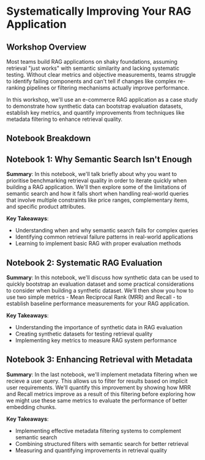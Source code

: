 # Systematically Improving Your RAG Application

## Workshop Overview

Most teams build RAG applications on shaky foundations, assuming retrieval "just works" with semantic similarity and lacking systematic testing. Without clear metrics and objective measurements, teams struggle to identify failing components and can't tell if changes like complex re-ranking pipelines or filtering mechanisms actually improve performance.

In this workshop, we'll use an e-commerce RAG application as a case study to demonstrate how synthetic data can bootstrap evaluation datasets, establish key metrics, and quantify improvements from techniques like metadata filtering to enhance retrieval quality.

## Notebook Breakdown

## Notebook 1: Why Semantic Search Isn't Enough

**Summary**: In this notebook, we'll talk briefly about why you want to prioritise benchmarking retrieval quality in order to iterate quickly when building a RAG application. We'll then explore some of the limitations of semantic search and how it falls short when handling real-world queries that involve multiple constraints like price ranges, complementary items, and specific product attributes.

**Key Takeaways**:

- Understanding when and why semantic search fails for complex queries
- Identifying common retrieval failure patterns in real-world applications
- Learning to implement basic RAG with proper evaluation methods

## Notebook 2: Systematic RAG Evaluation

**Summary**: In this notebook, we'll discuss how synthetic data can be used to quickly bootstrap an evaluation dataset and some practical considerations to consider when building a synthetic dataset. We'll then show you how to use two simple metrics - Mean Reciprocal Rank (MRR) and Recall - to establish baseline performance measurements for your RAG application.

**Key Takeaways**:

- Understanding the importance of synthetic data in RAG evaluation
- Creating synthetic datasets for testing retrieval quality
- Implementing key metrics to measure RAG system performance

## Notebook 3: Enhancing Retrieval with Metadata

**Summary**: In the last notebook, we'll implement metadata filtering when we recieve a user query. This allows us to filter for results based on implicit user requirements. We'll quantify this improvement by showing how MRR and Recall metrics improve as a result of this filtering before exploring how we might use these same metrics to evaluate the performance of better embedding chunks.

**Key Takeaways**:

- Implementing effective metadata filtering systems to complement semantic search
- Combining structured filters with semantic search for better retrieval
- Measuring and quantifying improvements in retrieval quality
